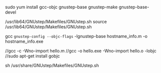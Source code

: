 sudo yum install gcc-objc gnustep-base gnustep-make gnustep-base-devel

/usr/lib64/GNUstep/Makefiles/GNUstep.sh
source /usr/lib64/GNUstep/Makefiles/GNUstep.sh

gcc `gnustep-config --objc-flags` -lgnustep-base hostname_info.m -o hostname_info.exe


//gcc -c -Wno-import hello.m
//gcc -o hello.exe -Wno-import hello.o -lobjc
//sudo apt-get install gobjc



sh /usr/share/GNUstep/Makefiles/GNUstep.sh
